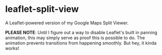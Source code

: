 leaflet-split-view
==================

A Leaflet-powered version of my Google Maps Split Viewer.

**PLEASE NOTE**: Until I figure out a way to disable Leaflet's built in panning animation, this may simply serve as proof this is possible to do. The animation prevents transitions from happening smoothly. But hey, it kinda works!
